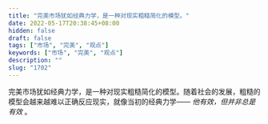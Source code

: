 ```yaml
---
title: "完美市场犹如经典力学，是一种对现实粗糙简化的模型。"
date: 2022-05-17T20:38:45+08:00
hidden: false
draft: false
tags: ["市场", "完美", "观点"]
keywords: ["市场", "完美", "观点"]
description: ""
slug: "1702"
---
```


完美市场犹如经典力学，是一种对现实粗糙简化的模型。随着社会的发展，粗糙的模型会越来越难以正确反应现实，就像当初的经典力学—— *他有效，但并非总是有效* 。
